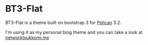 BT3-Flat
=======

BT3-Flat is a theme built on bootstrap 3 for [Pelican](http://getpelican.com) 3.2.

I'm using it as my personal blog theme and you can take a look at [networktsukkomi.me](networktsukkomi.me)